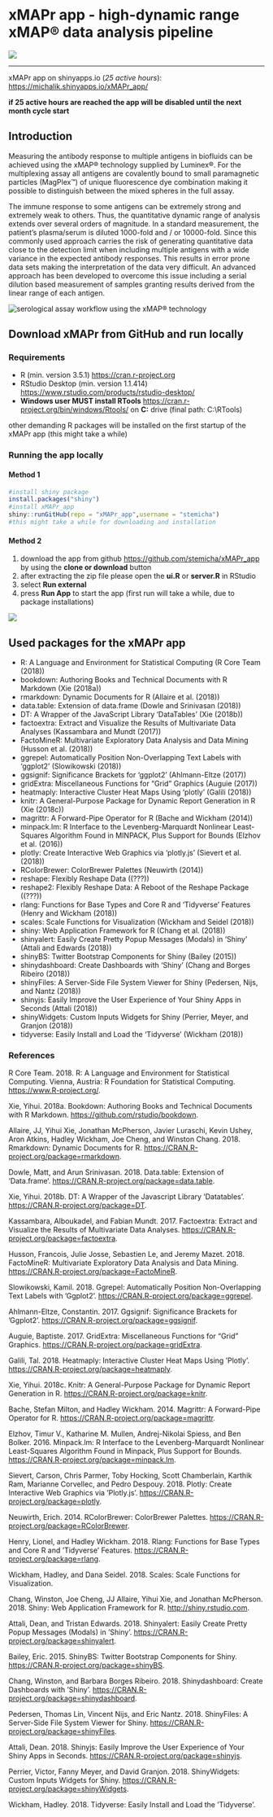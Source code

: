 xMAPr app - high-dynamic range xMAP® data analysis pipeline
================

<img src="www/logo.png" style="display: block; margin: auto;" />

<hr>

xMAPr app on shinyapps.io (*25 active hours*):
<https://michalik.shinyapps.io/xMAPr_app/>

**if 25 active hours are reached the app will be disabled until the next
month cycle start**

## Introduction

Measuring the antibody response to multiple antigens in biofluids can be
achieved using the xMAP® technology supplied by Luminex®. For the
multiplexing assay all antigens are covalently bound to small
paramagnetic particles (MagPlex™) of unique fluorescence dye combination
making it possible to distinguish between the mixed spheres in the full
assay.

The immune response to some antigens can be extremely strong and
extremely weak to others. Thus, the quantitative dynamic range of
analysis extends over several orders of magnitude. In a standard
measurement, the patient’s plasma/serum is diluted 1000-fold and / or
10000-fold. Since this commonly used approach carries the risk of
generating quantitative data close to the detection limit when including
multiple antigens with a wide variance in the expected antibody
responses. This results in error prone data sets making the
interpretation of the data very difficult. An advanced approach has been
developed to overcome this issue including a serial dilution based
measurement of samples granting results derived from the linear range of
each antigen.

![serological assay workflow using the xMAP®
technology](www/xMAPr_manual/figures/serological_assay_workflow.png)

## Download xMAPr from GitHub and run locally

### Requirements

  - R (min. version 3.5.1) <https://cran.r-project.org>
  - RStudio Desktop (min. version 1.1.414)
    <https://www.rstudio.com/products/rstudio-desktop/>
  - **Windows user MUST install RTools**
    <https://cran.r-project.org/bin/windows/Rtools/> on **C:** drive
    (final path: C:\\RTools)

other demanding R packages will be installed on the first startup of the
xMAPr app (this might take a while)

### Running the app locally

#### Method 1

``` r
#install shiny package
install.packages("shiny")
#install xMAPr_app
shiny::runGitHub(repo = "xMAPr_app",username = "stemicha")
#this might take a while for downloading and installation
```

#### Method 2

1.  download the app from github <https://github.com/stemicha/xMAPr_app>
    by using the **clone or download** button
2.  after extracting the zip file please open the **ui.R** or
    **server.R** in RStudio
3.  select **Run external**
4.  press **Run App** to start the app (first run will take a while, due
    to package
installations)

<img src="www/xMAPr_manual/figures/run_app_locally.png" style="display: block; margin: auto;" />

## Used packages for the xMAPr app

  - R: A Language and Environment for Statistical Computing (R Core Team
    (2018))
  - bookdown: Authoring Books and Technical Documents with R Markdown
    (Xie (2018a))
  - rmarkdown: Dynamic Documents for R (Allaire et al. (2018))
  - data.table: Extension of data.frame (Dowle and Srinivasan (2018))
  - DT: A Wrapper of the JavaScript Library ‘DataTables’ (Xie (2018b))
  - factoextra: Extract and Visualize the Results of Multivariate Data
    Analyses (Kassambara and Mundt (2017))
  - FactoMineR: Multivariate Exploratory Data Analysis and Data Mining
    (Husson et al. (2018))
  - ggrepel: Automatically Position Non-Overlapping Text Labels with
    ‘ggplot2’ (Slowikowski (2018))
  - ggsignif: Significance Brackets for ‘ggplot2’ (Ahlmann-Eltze (2017))
  - gridExtra: Miscellaneous Functions for “Grid” Graphics (Auguie
    (2017))
  - heatmaply: Interactive Cluster Heat Maps Using ‘plotly’ (Galili
    (2018))
  - knitr: A General-Purpose Package for Dynamic Report Generation in R
    (Xie (2018c))
  - magrittr: A Forward-Pipe Operator for R (Bache and Wickham (2014))
  - minpack.lm: R Interface to the Levenberg-Marquardt Nonlinear
    Least-Squares Algorithm Found in MINPACK, Plus Support for Bounds
    (Elzhov et al. (2016))
  - plotly: Create Interactive Web Graphics via ‘plotly.js’ (Sievert et
    al. (2018))
  - RColorBrewer: ColorBrewer Palettes (Neuwirth (2014))
  - reshape: Flexibly Reshape Data ((???))
  - reshape2: Flexibly Reshape Data: A Reboot of the Reshape Package
    ((???))
  - rlang: Functions for Base Types and Core R and ‘Tidyverse’ Features
    (Henry and Wickham (2018))
  - scales: Scale Functions for Visualization (Wickham and Seidel
    (2018))
  - shiny: Web Application Framework for R (Chang et al. (2018))
  - shinyalert: Easily Create Pretty Popup Messages (Modals) in ‘Shiny’
    (Attali and Edwards (2018))
  - shinyBS: Twitter Bootstrap Components for Shiny (Bailey (2015))
  - shinydashboard: Create Dashboards with ‘Shiny’ (Chang and Borges
    Ribeiro (2018))
  - shinyFiles: A Server-Side File System Viewer for Shiny (Pedersen,
    Nijs, and Nantz (2018))
  - shinyjs: Easily Improve the User Experience of Your Shiny Apps in
    Seconds (Attali (2018))
  - shinyWidgets: Custom Inputs Widgets for Shiny (Perrier, Meyer, and
    Granjon (2018))
  - tidyverse: Easily Install and Load the ‘Tidyverse’ (Wickham (2018))

### References

R Core Team. 2018. R: A Language and Environment for Statistical
Computing. Vienna, Austria: R Foundation for Statistical Computing.
<https://www.R-project.org/>.

Xie, Yihui. 2018a. Bookdown: Authoring Books and Technical Documents
with R Markdown. <https://github.com/rstudio/bookdown>.

Allaire, JJ, Yihui Xie, Jonathan McPherson, Javier Luraschi, Kevin
Ushey, Aron Atkins, Hadley Wickham, Joe Cheng, and Winston Chang. 2018.
Rmarkdown: Dynamic Documents for R.
<https://CRAN.R-project.org/package=rmarkdown>.

Dowle, Matt, and Arun Srinivasan. 2018. Data.table: Extension of
‘Data.frame‘. <https://CRAN.R-project.org/package=data.table>.

Xie, Yihui. 2018b. DT: A Wrapper of the Javascript Library ’Datatables’.
<https://CRAN.R-project.org/package=DT>.

Kassambara, Alboukadel, and Fabian Mundt. 2017. Factoextra: Extract and
Visualize the Results of Multivariate Data Analyses.
<https://CRAN.R-project.org/package=factoextra>.

Husson, Francois, Julie Josse, Sebastien Le, and Jeremy Mazet. 2018.
FactoMineR: Multivariate Exploratory Data Analysis and Data Mining.
<https://CRAN.R-project.org/package=FactoMineR>.

Slowikowski, Kamil. 2018. Ggrepel: Automatically Position
Non-Overlapping Text Labels with ’Ggplot2’.
<https://CRAN.R-project.org/package=ggrepel>.

Ahlmann-Eltze, Constantin. 2017. Ggsignif: Significance Brackets for
’Ggplot2’. <https://CRAN.R-project.org/package=ggsignif>.

Auguie, Baptiste. 2017. GridExtra: Miscellaneous Functions for “Grid”
Graphics. <https://CRAN.R-project.org/package=gridExtra>.

Galili, Tal. 2018. Heatmaply: Interactive Cluster Heat Maps Using
’Plotly’. <https://CRAN.R-project.org/package=heatmaply>.

Xie, Yihui. 2018c. Knitr: A General-Purpose Package for Dynamic Report
Generation in R. <https://CRAN.R-project.org/package=knitr>.

Bache, Stefan Milton, and Hadley Wickham. 2014. Magrittr: A Forward-Pipe
Operator for R. <https://CRAN.R-project.org/package=magrittr>.

Elzhov, Timur V., Katharine M. Mullen, Andrej-Nikolai Spiess, and Ben
Bolker. 2016. Minpack.lm: R Interface to the Levenberg-Marquardt
Nonlinear Least-Squares Algorithm Found in Minpack, Plus Support for
Bounds. <https://CRAN.R-project.org/package=minpack.lm>.

Sievert, Carson, Chris Parmer, Toby Hocking, Scott Chamberlain, Karthik
Ram, Marianne Corvellec, and Pedro Despouy. 2018. Plotly: Create
Interactive Web Graphics via ’Plotly.js’.
<https://CRAN.R-project.org/package=plotly>.

Neuwirth, Erich. 2014. RColorBrewer: ColorBrewer Palettes.
<https://CRAN.R-project.org/package=RColorBrewer>.

Henry, Lionel, and Hadley Wickham. 2018. Rlang: Functions for Base Types
and Core R and ’Tidyverse’ Features.
<https://CRAN.R-project.org/package=rlang>.

Wickham, Hadley, and Dana Seidel. 2018. Scales: Scale Functions for
Visualization.

Chang, Winston, Joe Cheng, JJ Allaire, Yihui Xie, and Jonathan
McPherson. 2018. Shiny: Web Application Framework for R.
<http://shiny.rstudio.com>.

Attali, Dean, and Tristan Edwards. 2018. Shinyalert: Easily Create
Pretty Popup Messages (Modals) in ’Shiny’.
<https://CRAN.R-project.org/package=shinyalert>.

Bailey, Eric. 2015. ShinyBS: Twitter Bootstrap Components for Shiny.
<https://CRAN.R-project.org/package=shinyBS>.

Chang, Winston, and Barbara Borges Ribeiro. 2018. Shinydashboard: Create
Dashboards with ’Shiny’.
<https://CRAN.R-project.org/package=shinydashboard>.

Pedersen, Thomas Lin, Vincent Nijs, and Eric Nantz. 2018. ShinyFiles: A
Server-Side File System Viewer for Shiny.
<https://CRAN.R-project.org/package=shinyFiles>.

Attali, Dean. 2018. Shinyjs: Easily Improve the User Experience of Your
Shiny Apps in Seconds. <https://CRAN.R-project.org/package=shinyjs>.

Perrier, Victor, Fanny Meyer, and David Granjon. 2018. ShinyWidgets:
Custom Inputs Widgets for Shiny.
<https://CRAN.R-project.org/package=shinyWidgets>.

Wickham, Hadley. 2018. Tidyverse: Easily Install and Load the
’Tidyverse’.
